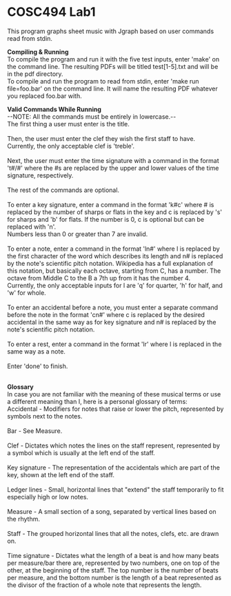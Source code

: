 # COSC494 Lab1

This program graphs sheet music with Jgraph based on user commands read from stdin.

**Compiling & Running**<br>
To compile the program and run it with the five test inputs, enter 'make' on the command line. The
resulting PDFs will be titled test[1-5].txt and will be in the pdf directory.<br>
To compile and run the program to read from stdin, enter 'make run file=foo.bar' on the command line. It will
name the resulting PDF whatever you replaced foo.bar with.<br>


**Valid Commands While Running**<br>
--NOTE: All the commands must be entirely in lowercase.--<br>
The first thing a user must enter is the title.
<br> <br>
Then, the user must enter the clef they wish the first staff to have. Currently, the only acceptable clef is 'treble'.
<br> <br>
Next, the user must enter the time signature with a command in the format 't#/#' where the #s are replaced by the upper and
lower values of the time signature, respectively.
<br> <br>
The rest of the commands are optional.
<br> <br>
To enter a key signature, enter a command in the format 'k#c' where # is replaced by the number of sharps or flats in the key
and c is replaced by 's' for sharps and 'b' for flats. If the number is 0, c is optional but can be replaced with 'n'.<br>
Numbers less than 0 or greater than 7 are invalid.
<br> <br>
To enter a note, enter a command in the format 'ln#' where l is replaced by the first character of the word which describes its
length and n# is replaced by the note's scientific pitch notation. Wikipedia has a full explanation of this notation, but basically
each octave, starting from C, has a number. The octave from Middle C to the B a 7th up from it has the number 4.<br>
Currently, the only acceptable inputs for l are 'q' for quarter, 'h' for half, and 'w' for whole. 
<br> <br>
To enter an accidental before a note, you must enter a separate command before the note in the format 'cn#' where c is replaced by
the desired accidental in the same way as for key signature and n# is replaced by the note's scientific pitch notation.
<br> <br>
To enter a rest, enter a command in the format 'lr' where l is replaced in the same way as a note.
<br> <br>
Enter 'done' to finish.
<br> <br>

**Glossary**<br>
In case you are not familiar with the meaning of these musical terms or use a different meaning than I,
here is a personal glossary of terms:<br>
    Accidental - Modifiers for notes that raise or lower the pitch, represented by symbols next to the notes. <br> <br>
    Bar - See Measure.<br> <br>
    Clef - Dictates which notes the lines on the staff represent, represented by a symbol which is
	    usually at the left end of the staff.<br> <br>
    Key signature - The representation of the accidentals which are part of the key, shown at the left end of the staff.<br> <br>
    Ledger lines - Small, horizontal lines that "extend" the staff temporarily to fit especially high or low notes.<br> <br>
    Measure - A small section of a song, separated by vertical lines based on the rhythm.<br> <br>
    Staff - The grouped horizontal lines that all the notes, clefs, etc. are drawn on.<br> <br>
    Time signature - Dictates what the length of a beat is and how many beats per measure/bar there are, represented
			by two numbers, one on top of the other, at the beginning of the staff. The top number is
			the number of beats per measure, and the bottom number is the length of a beat represented
			as the divisor of the fraction of a whole note that represents the length.<br> <br>

